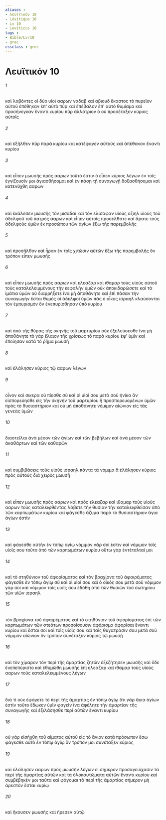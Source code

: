 ```yaml
---
aliases : 
- Λευϊτικόν 10
- Lévitique 10
- Lv 10
- Leviticus 10
tags : 
- Bible/Lv/10
- grec
cssclass : grec
---
```


# Λευϊτικόν 10

###### 1
καὶ λαβόντες οἱ δύο υἱοὶ ααρων ναδαβ καὶ αβιουδ ἕκαστος τὸ πυρεῖον αὐτοῦ ἐπέθηκαν ἐπ' αὐτὸ πῦρ καὶ ἐπέβαλον ἐπ' αὐτὸ θυμίαμα καὶ προσήνεγκαν ἔναντι κυρίου πῦρ ἀλλότριον ὃ οὐ προσέταξεν κύριος αὐτοῖς
###### 2
καὶ ἐξῆλθεν πῦρ παρὰ κυρίου καὶ κατέφαγεν αὐτούς καὶ ἀπέθανον ἔναντι κυρίου
###### 3
καὶ εἶπεν μωυσῆς πρὸς ααρων τοῦτό ἐστιν ὃ εἶπεν κύριος λέγων ἐν τοῖς ἐγγίζουσίν μοι ἁγιασθήσομαι καὶ ἐν πάσῃ τῇ συναγωγῇ δοξασθήσομαι καὶ κατενύχθη ααρων
###### 4
καὶ ἐκάλεσεν μωυσῆς τὸν μισαδαι καὶ τὸν ελισαφαν υἱοὺς οζιηλ υἱοὺς τοῦ ἀδελφοῦ τοῦ πατρὸς ααρων καὶ εἶπεν αὐτοῖς προσέλθατε καὶ ἄρατε τοὺς ἀδελφοὺς ὑμῶν ἐκ προσώπου τῶν ἁγίων ἔξω τῆς παρεμβολῆς
###### 5
καὶ προσῆλθον καὶ ἦραν ἐν τοῖς χιτῶσιν αὐτῶν ἔξω τῆς παρεμβολῆς ὃν τρόπον εἶπεν μωυσῆς
###### 6
καὶ εἶπεν μωυσῆς πρὸς ααρων καὶ ελεαζαρ καὶ ιθαμαρ τοὺς υἱοὺς αὐτοῦ τοὺς καταλελειμμένους τὴν κεφαλὴν ὑμῶν οὐκ ἀποκιδαρώσετε καὶ τὰ ἱμάτια ὑμῶν οὐ διαρρήξετε ἵνα μὴ ἀποθάνητε καὶ ἐπὶ πᾶσαν τὴν συναγωγὴν ἔσται θυμός οἱ ἀδελφοὶ ὑμῶν πᾶς ὁ οἶκος ισραηλ κλαύσονται τὸν ἐμπυρισμόν ὃν ἐνεπυρίσθησαν ὑπὸ κυρίου
###### 7
καὶ ἀπὸ τῆς θύρας τῆς σκηνῆς τοῦ μαρτυρίου οὐκ ἐξελεύσεσθε ἵνα μὴ ἀποθάνητε τὸ γὰρ ἔλαιον τῆς χρίσεως τὸ παρὰ κυρίου ἐφ' ὑμῖν καὶ ἐποίησαν κατὰ τὸ ῥῆμα μωυσῆ
###### 8
καὶ ἐλάλησεν κύριος τῷ ααρων λέγων
###### 9
οἶνον καὶ σικερα οὐ πίεσθε σὺ καὶ οἱ υἱοί σου μετὰ σοῦ ἡνίκα ἂν εἰσπορεύησθε εἰς τὴν σκηνὴν τοῦ μαρτυρίου ἢ προσπορευομένων ὑμῶν πρὸς τὸ θυσιαστήριον καὶ οὐ μὴ ἀποθάνητε νόμιμον αἰώνιον εἰς τὰς γενεὰς ὑμῶν
###### 10
διαστεῖλαι ἀνὰ μέσον τῶν ἁγίων καὶ τῶν βεβήλων καὶ ἀνὰ μέσον τῶν ἀκαθάρτων καὶ τῶν καθαρῶν
###### 11
καὶ συμβιβάσεις τοὺς υἱοὺς ισραηλ πάντα τὰ νόμιμα ἃ ἐλάλησεν κύριος πρὸς αὐτοὺς διὰ χειρὸς μωυσῆ
###### 12
καὶ εἶπεν μωυσῆς πρὸς ααρων καὶ πρὸς ελεαζαρ καὶ ιθαμαρ τοὺς υἱοὺς ααρων τοὺς καταλειφθέντας λάβετε τὴν θυσίαν τὴν καταλειφθεῖσαν ἀπὸ τῶν καρπωμάτων κυρίου καὶ φάγεσθε ἄζυμα παρὰ τὸ θυσιαστήριον ἅγια ἁγίων ἐστίν
###### 13
καὶ φάγεσθε αὐτὴν ἐν τόπῳ ἁγίῳ νόμιμον γάρ σοί ἐστιν καὶ νόμιμον τοῖς υἱοῖς σου τοῦτο ἀπὸ τῶν καρπωμάτων κυρίου οὕτω γὰρ ἐντέταλταί μοι
###### 14
καὶ τὸ στηθύνιον τοῦ ἀφορίσματος καὶ τὸν βραχίονα τοῦ ἀφαιρέματος φάγεσθε ἐν τόπῳ ἁγίῳ σὺ καὶ οἱ υἱοί σου καὶ ὁ οἶκός σου μετὰ σοῦ νόμιμον γὰρ σοὶ καὶ νόμιμον τοῖς υἱοῖς σου ἐδόθη ἀπὸ τῶν θυσιῶν τοῦ σωτηρίου τῶν υἱῶν ισραηλ
###### 15
τὸν βραχίονα τοῦ ἀφαιρέματος καὶ τὸ στηθύνιον τοῦ ἀφορίσματος ἐπὶ τῶν καρπωμάτων τῶν στεάτων προσοίσουσιν ἀφόρισμα ἀφορίσαι ἔναντι κυρίου καὶ ἔσται σοὶ καὶ τοῖς υἱοῖς σου καὶ ταῖς θυγατράσιν σου μετὰ σοῦ νόμιμον αἰώνιον ὃν τρόπον συνέταξεν κύριος τῷ μωυσῇ
###### 16
καὶ τὸν χίμαρον τὸν περὶ τῆς ἁμαρτίας ζητῶν ἐξεζήτησεν μωυσῆς καὶ ὅδε ἐνεπεπύριστο καὶ ἐθυμώθη μωυσῆς ἐπὶ ελεαζαρ καὶ ιθαμαρ τοὺς υἱοὺς ααρων τοὺς καταλελειμμένους λέγων
###### 17
διὰ τί οὐκ ἐφάγετε τὸ περὶ τῆς ἁμαρτίας ἐν τόπῳ ἁγίῳ ὅτι γὰρ ἅγια ἁγίων ἐστίν τοῦτο ἔδωκεν ὑμῖν φαγεῖν ἵνα ἀφέλητε τὴν ἁμαρτίαν τῆς συναγωγῆς καὶ ἐξιλάσησθε περὶ αὐτῶν ἔναντι κυρίου
###### 18
οὐ γὰρ εἰσήχθη τοῦ αἵματος αὐτοῦ εἰς τὸ ἅγιον κατὰ πρόσωπον ἔσω φάγεσθε αὐτὸ ἐν τόπῳ ἁγίῳ ὃν τρόπον μοι συνέταξεν κύριος
###### 19
καὶ ἐλάλησεν ααρων πρὸς μωυσῆν λέγων εἰ σήμερον προσαγειόχασιν τὰ περὶ τῆς ἁμαρτίας αὐτῶν καὶ τὰ ὁλοκαυτώματα αὐτῶν ἔναντι κυρίου καὶ συμβέβηκέν μοι ταῦτα καὶ φάγομαι τὰ περὶ τῆς ἁμαρτίας σήμερον μὴ ἀρεστὸν ἔσται κυρίῳ
###### 20
καὶ ἤκουσεν μωυσῆς καὶ ἤρεσεν αὐτῷ
